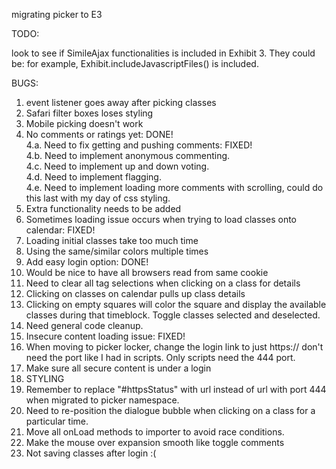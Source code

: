 migrating picker to E3

TODO:

look to see if SimileAjax functionalities is included in Exhibit 3. They could be: for example, Exhibit.includeJavascriptFiles() is included.

BUGS:<br>
1. event listener goes away after picking classes<br>
2. Safari filter boxes loses styling <br>
3. Mobile picking doesn't work <br>
4. No comments or ratings yet: DONE! <br>
4.a. Need to fix getting and pushing comments: FIXED! <br>
4.b. Need to implement anonymous commenting.<br>
4.c. Need to implement up and down voting.<br>
4.d. Need to implement flagging.<br>
4.e. Need to implement loading more comments with scrolling, could do this last with my day of css styling. <br>
5. Extra functionality needs to be added <br>
6. Sometimes loading issue occurs when trying to load classes onto calendar: FIXED! <br>
7. Loading initial classes take too much time<br>
8. Using the same/similar colors multiple times<br>
9. Add easy login option: DONE!<br>
10. Would be nice to have all browsers read from same cookie<br>
11. Need to clear all tag selections when clicking on a class for details <br>
12. Clicking on classes on calendar pulls up class details <br>
13. Clicking on empty squares will color the square and display the available classes during that timeblock. Toggle classes selected and deselected. <br>
14. Need general code cleanup.<br>
15. Insecure content loading issue: FIXED! <br>
16. When moving to picker locker, change the login link to just https:// don't need the port like I had in scripts. Only scripts need the 444 port.<br>
17. Make sure all secure content is under a login <br>
18. STYLING <br>
19. Remember to replace "#httpsStatus" with url instead of url with port 444 when migrated to picker namespace.
20. Need to re-position the dialogue bubble when clicking on a class for a particular time.<br>
21. Move all onLoad methods to importer to avoid race conditions.<br>
22. Make the mouse over expansion smooth like toggle comments <br>
23. Not saving classes after login :( <br>
